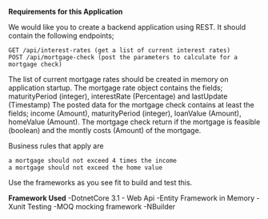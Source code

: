 **Requirements for this Application**

We would like you to create a backend application using REST. It should contain the following endpoints;

    GET /api/interest-rates (get a list of current interest rates)
    POST /api/mortgage-check (post the parameters to calculate for a mortgage check)

The list of current mortgage rates should be created in memory on application startup. The mortgage rate object contains the fields; maturityPeriod (integer), interestRate (Percentage) and lastUpdate (Timestamp) The posted data for the mortgage check contains at least the fields; income (Amount), maturityPeriod (integer), loanValue (Amount), homeValue (Amount). The mortgage check return if the mortgage is feasible (boolean) and the montly costs (Amount) of the mortgage.

Business rules that apply are

    a mortgage should not exceed 4 times the income
    a mortgage should not exceed the home value

Use the frameworks as you see fit to build and test this.

**Framework Used**
-DotnetCore 3.1 - Web Api
-Entity Framework in Memory
-Xunit Testing
-MOQ mocking framework
-NBuilder
